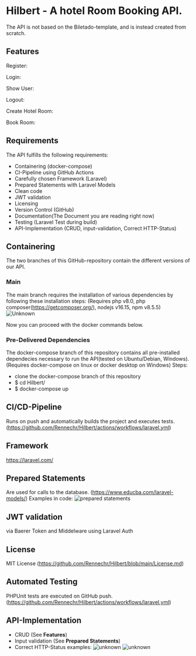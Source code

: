 # Hilbert - A hotel Room Booking API.

The API is not based on the Biletado-template, and is instead created from scratch.

## Features
Register:

Login:

Show User:

Logout:

Create Hotel Room:

Book Room:

## Requirements

The API fulfills the following requirements:
- Containering (docker-compose)
- CI-Pipeline using GitHub Actions
- Carefully chosen Framework (Laravel)
- Prepared Statements with Laravel Models
- Clean code
- JWT validation
- Licensing
- Version Control (GitHub)
- Documentation(The Document you are reading right now)
- Testing (Laravel Test during build)
- API-Implementation (CRUD, input-validation, Correct HTTP-Status)

## Containering
The two branches of this GitHub-repository contain the different versions of our API. 


### Main
The main branch requires the installation of various dependencies by following these installation steps:
(Requires php v8.0, php composer(https://getcomposer.org/), nodejs v16.15, npm v8.5.5)
![Unknown](https://user-images.githubusercontent.com/63658119/171259764-76a652a3-49f2-4599-922a-d696b1eb63d9.jpeg)

Now you can proceed with the docker commands below.

### Pre-Delivered Dependencies
The docker-compose branch of this repository contains all pre-installed dependecies necessary to run the API(tested on Ubuntu/Debian, Windows).
(Requires docker-compose on linux or docker desktop on Windows)
Steps:
- clone the docker-compose branch of this repository
- $ cd Hilbert/
- $ docker-compose up

## CI/CD-Pipeline
Runs on push and automatically builds the project and executes tests. (https://github.com/Rennechr/Hilbert/actions/workflows/laravel.yml)

## Framework
https://laravel.com/

## Prepared Statements
Are used for calls to the database. (https://www.educba.com/laravel-models/)
Examples in code:
![prepared statements](https://user-images.githubusercontent.com/63658119/171256438-31842880-36bc-46c3-82bc-f35026f77dcf.png)

## JWT validation
via Baerer Token and Middelware using Laravel Auth

## License
MIT License (https://github.com/Rennechr/Hilbert/blob/main/License.md)

## Automated Testing
PHPUnit tests are executed on GitHub push. (https://github.com/Rennechr/Hilbert/actions/workflows/laravel.yml)

## API-Implementation
- CRUD (See **Features**)
- Input validation (See **Prepared Statements**)
- Correct HTTP-Status examples:
![unknown](https://user-images.githubusercontent.com/63658119/171257916-a4aea066-7b24-467f-9eb7-eb11b35db600.png)
![unknown](https://user-images.githubusercontent.com/63658119/171258038-a5934802-47c1-463f-b1e5-24c47a2ea9b4.png)
